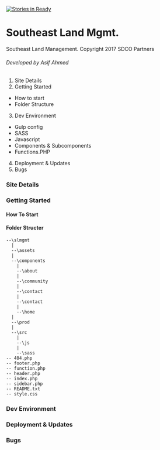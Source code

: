 [![Stories in Ready](https://badge.waffle.io/sdco-partners/southeast-land-management.png?label=ready&title=Ready)](https://waffle.io/sdco-partners/southeast-land-management)
# Southeast Land Mgmt.
Southeast Land Management. Copyright 2017 SDCO Partners
###### Developed by Asif Ahmed

1. Site Details
2. Getting Started 
  * How to start 
  * Folder Structure
3. Dev Environment
  * Gulp config
  * SASS
  * Javascript 
  * Components & Subcomponents
  * Functions.PHP
4. Deployment & Updates
5. Bugs 


### Site Details


### Getting Started

#### How To Start

#### Folder Structer


```
--\slmgmt
  |
  --\assets
  | 
  --\components
    | 
    --\about
    | 
    --\community
    | 
    --\contact
    | 
    --\contact
    |
    --\home
  |
  --\prod
  |
  --\src
    | 
    --\js
    | 
    --\sass
-- 404.php
-- footer.php
-- function.php
-- header.php
-- index.php
-- sidebar.php
-- README.txt
-- style.css 
```

### Dev Environment


### Deployment & Updates


### Bugs